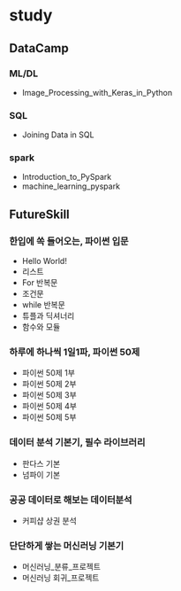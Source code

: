 # study
## DataCamp
### ML/DL
  * Image_Processing_with_Keras_in_Python
### SQL
  * Joining Data in SQL
### spark
  * Introduction_to_PySpark
  * machine_learning_pyspark

## FutureSkill
### 한입에 쏙 들어오는, 파이썬 입문
  * Hello World!
  * 리스트
  * For 반복문
  * 조건문
  * while 반복문
  * 튜플과 딕셔너리
  * 함수와 모듈 
  
### 하루에 하나씩 1일1파, 파이썬 50제
  * 파이썬 50제 1부
  * 파이썬 50제 2부
  * 파이썬 50제 3부
  * 파이썬 50제 4부
  * 파이썬 50제 5부
 
### 데이터 분석 기본기, 필수 라이브러리
  * 판다스 기본 
  * 넘파이 기본
### 공공 데이터로 해보는 데이터분석
  * 커피샵 상권 분석

### 단단하게 쌓는 머신러닝 기본기
  * 머신러닝_분류_프로젝트
  * 머신러닝 회귀_프로젝트

